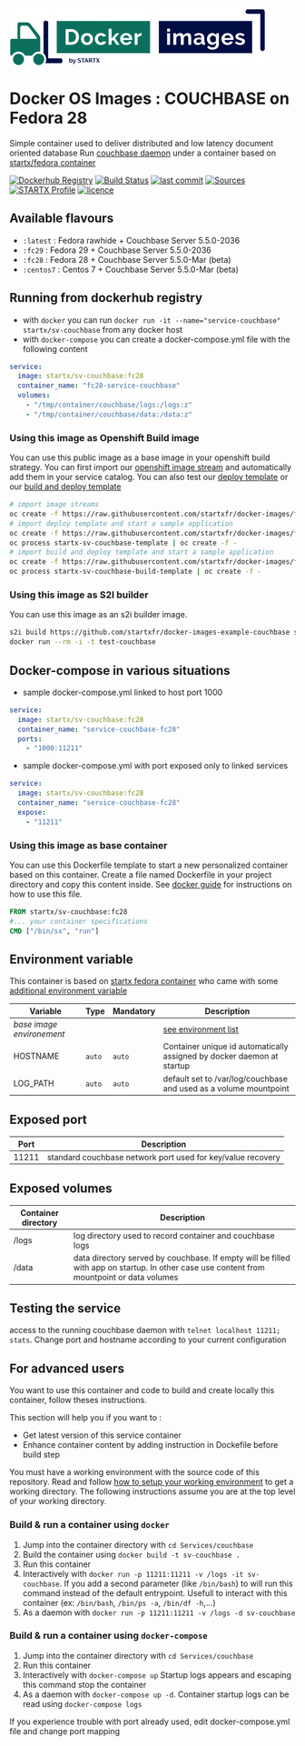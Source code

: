 [![startxfr/docker-images](https://raw.githubusercontent.com/startxfr/docker-images/master/travis/logo-small.svg?sanitize=true)](https://github.com/startxfr/docker-images)

# Docker OS Images : COUCHBASE on Fedora 28

Simple container used to deliver distributed and low latency document oriented database
Run [couchbase daemon](https://www.couchbase.org/) under a container 
based on [startx/fedora container](https://hub.docker.com/r/startx/fedora)

[![Dockerhub Registry](https://img.shields.io/docker/build/startx/sv-couchbase.svg)](https://hub.docker.com/r/startx/sv-couchbase) [![Build Status](https://travis-ci.org/startxfr/docker-images.svg?branch=fc28)](https://travis-ci.org/startxfr/docker-images) [![last commit](https://img.shields.io/github/last-commit/startxfr/docker-images.svg)](https://github.com/startxfr/docker-images) [![Sources](https://img.shields.io/badge/startxfr-docker--images-blue.svg)](https://github.com/startxfr/docker-images/tree/fc28/Services/couchbase/) [![STARTX Profile](https://img.shields.io/badge/provider-startx-green.svg)](https://github.com/startxfr) [![licence](https://img.shields.io/github/license/startxfr/docker-images.svg)](https://github.com/startxfr/docker-images) 

## Available flavours

* `:latest` : Fedora rawhide + Couchbase Server 5.5.0-2036
* `:fc29` : Fedora 29 + Couchbase Server 5.5.0-2036
* `:fc28` : Fedora 28 + Couchbase Server 5.5.0-Mar (beta)
* `:centos7` : Centos 7 + Couchbase Server 5.5.0-Mar (beta)

## Running from dockerhub registry

* with `docker` you can run `docker run -it --name="service-couchbase" startx/sv-couchbase` from any docker host
* with `docker-compose` you can create a docker-compose.yml file with the following content
```YAML
service:
  image: startx/sv-couchbase:fc28
  container_name: "fc28-service-couchbase"
  volumes:
    - "/tmp/container/couchbase/logs:/logs:z"
    - "/tmp/container/couchbase/data:/data:z"
```

### Using this image as Openshift Build image

You can use this public image as a base image in your openshift build strategy. You can first import
our [openshift image stream](https://raw.githubusercontent.com/startxfr/docker-images/fc28/Services/couchbase/openshift-imageStreams.json)
and automatically add them in your service catalog. You can also test our [deploy template](https://raw.githubusercontent.com/startxfr/docker-images/fc28/Services/couchbase/openshift-template.json)
or our [build and deploy template](https://raw.githubusercontent.com/startxfr/docker-images/fc28/Services/couchbase/openshift-template-build.json)

```bash
# import image streams
oc create -f https://raw.githubusercontent.com/startxfr/docker-images/fc28/Services/couchbase/openshift-imageStreams.json
# import deploy template and start a sample application
oc create -f https://raw.githubusercontent.com/startxfr/docker-images/fc28/Services/couchbase/openshift-template.json
oc process startx-sv-couchbase-template | oc create -f -
# import build and deploy template and start a sample application
oc create -f https://raw.githubusercontent.com/startxfr/docker-images/fc28/Services/couchbase/openshift-template-build.json
oc process startx-sv-couchbase-build-template | oc create -f -
```

### Using this image as S2I builder

You can use this image as an s2i builder image. 
```bash
s2i build https://github.com/startxfr/docker-images-example-couchbase startx/sv-couchbase test-couchbase
docker run --rm -i -t test-couchbase
```

## Docker-compose in various situations

* sample docker-compose.yml linked to host port 1000
```YAML
service:
  image: startx/sv-couchbase:fc28
  container_name: "service-couchbase-fc28"
  ports:
    - "1000:11211"
```
* sample docker-compose.yml with port exposed only to linked services
```YAML
service:
  image: startx/sv-couchbase:fc28
  container_name: "service-couchbase-fc28"
  expose:
    - "11211"
```

### Using this image as base container

You can use this Dockerfile template to start a new personalized container based on this container. Create a file named Dockerfile in your project directory and copy this content inside. See [docker guide](http://docs.docker.com/engine/reference/builder/) for instructions on how to use this file.
```Dockerfile
FROM startx/sv-couchbase:fc28
#... your container specifications
CMD ["/bin/sx", "run"]
```

## Environment variable

This container is based on [startx fedora container](https://hub.docker.com/r/startx/fedora) who came with 
some [additional environment variable](https://github.com/startxfr/docker-images/tree/fc28/OS#environment-variable)

| Variable                  | Type     | Mandatory | Description                                                              |
|---------------------------|----------|-----------|--------------------------------------------------------------------------|
| <i>base image environement</i> |          |           | [see environment list](https://github.com/startxfr/docker-images/tree/fc28/OS#environment-variable)
| HOSTNAME                  | `auto`   | `auto`    | Container unique id automatically assigned by docker daemon at startup
| LOG_PATH                  | `auto`   | `auto`    | default set to /var/log/couchbase and used as a volume mountpoint

## Exposed port

| Port  | Description                                                              |
|-------|--------------------------------------------------------------------------|
| 11211 | standard couchbase network port used for key/value recovery

## Exposed volumes

| Container directory  | Description                                                              |
|----------------------|--------------------------------------------------------------------------|
| /logs                | log directory used to record container and couchbase logs
| /data                | data directory served by couchbase. If empty will be filled with app on startup. In other case use content from mountpoint or data volumes

## Testing the service

access to the running couchbase daemon with `telnet localhost 11211; stats`. Change port and hostname according to your current configuration

## For advanced users

You want to use this container and code to build and create locally this container, follow theses instructions.

This section will help you if you want to :
* Get latest version of this service container
* Enhance container content by adding instruction in Dockefile before build step

You must have a working environment with the source code of this repository. Read and follow [how to setup your working environment](https://github.com/startxfr/docker-images#setup-your-working-environment-mandatory) to get a working directory. The following instructions assume you are at the top level of your working directory.

### Build & run a container using `docker`

1. Jump into the container directory with `cd Services/couchbase`
2. Build the container using `docker build -t sv-couchbase .`
3. Run this container 
  1. Interactively with `docker run -p 11211:11211 -v /logs -it sv-couchbase`. If you add a second parameter (like `/bin/bash`) to will run this command instead of the default entrypoint. Usefull to interact with this container (ex: `/bin/bash`, `/bin/ps -a`, `/bin/df -h`,...) 
  2. As a daemon with `docker run -p 11211:11211 -v /logs -d sv-couchbase`


### Build & run a container using `docker-compose`

1. Jump into the container directory with `cd Services/couchbase`
2. Run this container 
  1. Interactively with `docker-compose up` Startup logs appears and escaping this command stop the container
  2. As a daemon with `docker-compose up -d`. Container startup logs can be read using `docker-compose logs`

If you experience trouble with port already used, edit docker-compose.yml file and change port mapping
